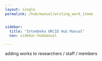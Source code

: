 ```yaml
---
layout: single
permalink: /hub/manual/writing_work_items


sidebar:
  title: "Intembeko ORCID Hub Manual"
  nav: sidebar-hubmanual

---
```




adding works to researchers / staff / members
